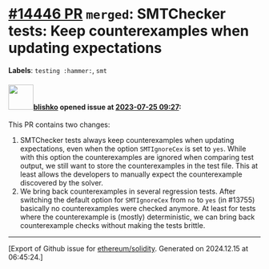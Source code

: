 # [\#14446 PR](https://github.com/ethereum/solidity/pull/14446) `merged`: SMTChecker tests: Keep counterexamples when updating expectations
**Labels**: `testing :hammer:`, `smt`


#### <img src="https://avatars.githubusercontent.com/u/16404346?v=4" width="50">[blishko](https://github.com/blishko) opened issue at [2023-07-25 09:27](https://github.com/ethereum/solidity/pull/14446):

This PR contains two changes:

1. SMTChecker tests always keep counterexamples when updating expectations, even when the option `SMTIgnoreCex` is set to `yes`. While with this option the counterexamples are ignored when comparing test output, we still want to store the counterexamples in the test file. This at least allows the developers to manually expect the counterexample discovered by the solver.
2. We bring back counterexamples in several regression tests.  After switching the default option for `SMTIgnoreCex` from `no` to `yes` (in #13755) basically no counterexamples were checked anymore. At least for tests where the counterexample is (mostly) deterministic, we can bring back counterexample checks without making  the tests brittle. 




-------------------------------------------------------------------------------



[Export of Github issue for [ethereum/solidity](https://github.com/ethereum/solidity). Generated on 2024.12.15 at 06:45:24.]
